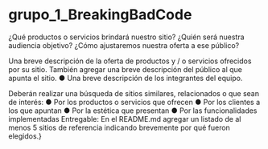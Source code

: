 # grupo_1_BreakingBadCode

¿Qué productos o servicios brindará nuestro sitio? ¿Quién será nuestra audiencia
objetivo? ¿Cómo ajustaremos nuestra oferta a ese público?

Una breve descripción de la oferta de productos y / o servicios ofrecidos por su
sitio. También agregar una breve descripción del público al que apunta el sitio.
● Una breve descripción de los integrantes del equipo.

Deberán realizar una búsqueda de sitios similares, relacionados o que sean de
interés:
● Por los productos o servicios que ofrecen
● Por los clientes a los que apuntan
● Por la estética que presentan
● Por las funcionalidades implementadas
Entregable: En el README.md agregar un listado de al menos 5 sitios de referencia
indicando brevemente por qué fueron elegidos.}


